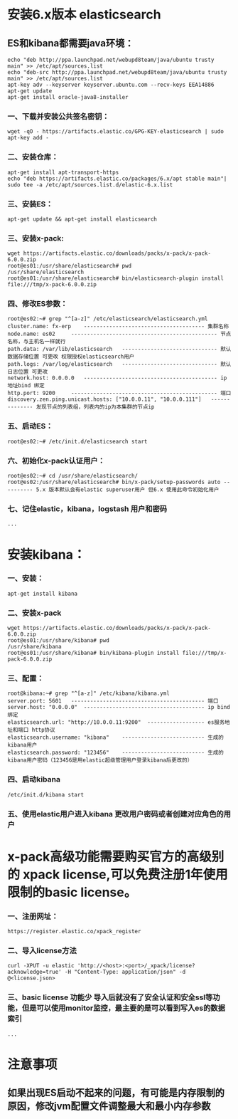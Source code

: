 # 安装6.x版本 elasticsearch #

## ES和kibana都需要java环境： ##
    echo "deb http://ppa.launchpad.net/webupd8team/java/ubuntu trusty main" >> /etc/apt/sources.list
    echo "deb-src http://ppa.launchpad.net/webupd8team/java/ubuntu trusty main" >> /etc/apt/sources.list
    apt-key adv --keyserver keyserver.ubuntu.com --recv-keys EEA14886
    apt-get update
    apt-get install oracle-java8-installer

### 一、下载并安装公共签名密钥： ###
	wget -qO - https://artifacts.elastic.co/GPG-KEY-elasticsearch | sudo apt-key add -
	
### 二、安装仓库： ###
	apt-get install apt-transport-https
	echo "deb https://artifacts.elastic.co/packages/6.x/apt stable main"| sudo tee -a /etc/apt/sources.list.d/elastic-6.x.list
	
### 三、安装ES： ###
	apt-get update && apt-get install elasticsearch

### 三、安装x-pack: ###
	wget https://artifacts.elastic.co/downloads/packs/x-pack/x-pack-6.0.0.zip
	root@es01:/usr/share/elasticsearch# pwd
	/usr/share/elasticsearch
	root@es01:/usr/share/elasticsearch# bin/elasticsearch-plugin install file:///tmp/x-pack-6.0.0.zip
	
### 四、修改ES参数： ###
	root@es02:~# grep "^[a-z]" /etc/elasticsearch/elasticsearch.yml 
	cluster.name: fx-erp	-------------------------------------- 集群名称
	node.name: es02		---------------------------------------------- 节点名称，与主机名一样就行
	path.data: /var/lib/elasticsearch	------------------------------ 默认数据存储位置 可更改 权限授权elasticsearch用户
	path.logs: /var/log/elasticsearch	------------------------------ 默认日志位置 可更改
	network.host: 0.0.0.0	------------------------------------------ ip地址bind 绑定 
	http.port: 9200		---------------------------------------------- 端口
	discovery.zen.ping.unicast.hosts: ["10.0.0.11", "10.0.0.111"]	-------------- 发现节点的列表组，列表内的ip为本集群的节点ip
	
### 五、启动ES： ###
	root@es02:~# /etc/init.d/elasticsearch start
	
### 六、初始化x-pack认证用户： ###
	root@es02:~# cd /usr/share/elasticsearch/
	root@es02:/usr/share/elasticsearch# bin/x-pack/setup-passwords auto	---------- 5.x 版本默认会有elastic superuser用户 但6.x 使用此命令初始化用户

### 七、记住elastic，kibana，logstash 用户和密码 ###
    ...

# 安装kibana： #


### 一、安装： ###
	apt-get install kibana

### 二、安装x-pack ###
	wget https://artifacts.elastic.co/downloads/packs/x-pack/x-pack-6.0.0.zip
	root@es01:/usr/share/kibana# pwd
	/usr/share/kibana
	root@es01:/usr/share/kibana# bin/kibana-plugin install file:///tmp/x-pack-6.0.0.zip
	
### 三、配置： ###
	root@kibana:~# grep "^[a-z]" /etc/kibana/kibana.yml 
	server.port: 5601	------------------------------------------ 端口
	server.host: "0.0.0.0"	-------------------------------------- ip bind 绑定
	elasticsearch.url: "http://10.0.0.11:9200"	------------------ es服务地址和端口 http协议
	elasticsearch.username: "kibana"	-------------------------- 生成的kibana用户
	elasticsearch.password: "123456"	-------------------------- 生成的kibana用户密码（123456是用elastic超级管理用户登录kibana后更改的）
	
### 四、启动kibana ###
	/etc/init.d/kibana start

### 五、使用elastic用户进入kibana 更改用户密码或者创建对应角色的用户 ###

	
# x-pack高级功能需要购买官方的高级别的 xpack license,可以免费注册1年使用限制的basic license。 #

### 一、注册网址： ###
	https://register.elastic.co/xpack_register
	
### 二、导入license方法 ###
	curl -XPUT -u elastic 'http://<host>:<port>/_xpack/license?acknowledge=true' -H "Content-Type: application/json" -d @<license.json>
	
### 三、basic license 功能少 导入后就没有了安全认证和安全ssl等功能，但是可以使用monitor监控，最主要的是可以看到写入es的数据索引 ###
	...

# 注意事项 #
## 如果出现ES启动不起来的问题，有可能是内存限制的原因，修改jvm配置文件调整最大和最小内存参数   ##
